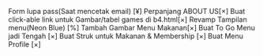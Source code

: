 Form lupa pass(Saat mencetak email) [¥] 
Perpanjang ABOUT US[×] 
Buat click-able link untuk Gambar/tabel games di b4.html[×]
Revamp Tampilan menu(Neon Blue) [%]
Tambah Gambar Menu Makanan[×] 
Buat To Go Menu jadi Tengah [×] 
Buat Struk untuk Makanan & Membership [×] 
Buat Menu Profile [×] 


